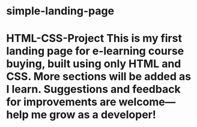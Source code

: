 # simple-landing-page
# HTML-CSS-Project This is my first landing page for e-learning course buying, built using only HTML and CSS. More sections will be added as I learn. Suggestions and feedback for improvements are welcome—help me grow as a developer!
